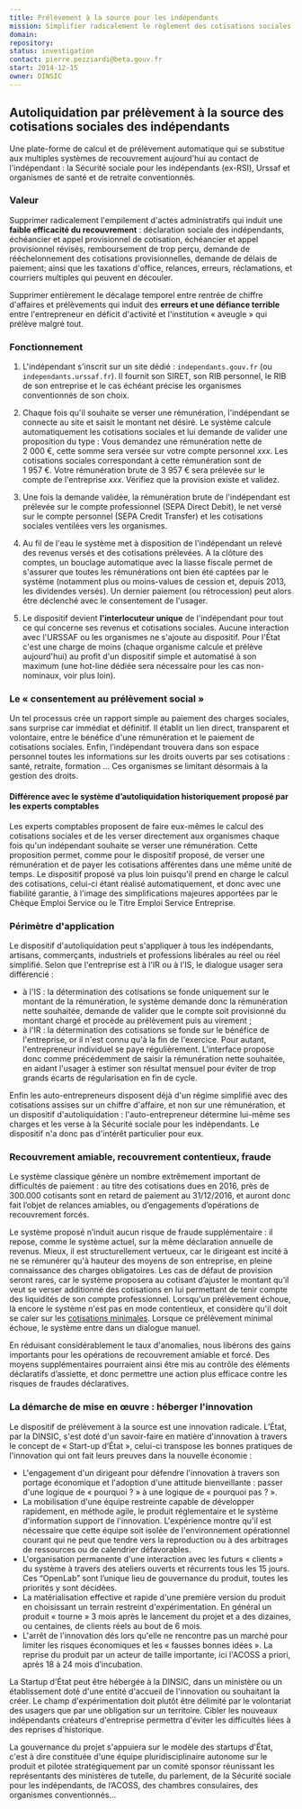 ```yaml
---
title: Prélèvement à la source pour les indépendants
mission: Simplifier radicalement le règlement des cotisations sociales par les indépendants
domain:
repository:
status: investigation
contact: pierre.pezziardi@beta.gouv.fr
start: 2014-12-15
owner: DINSIC
---
```


## Autoliquidation par prélèvement à la source des cotisations sociales des indépendants

Une plate-forme de calcul et de prélèvement automatique qui se substitue aux multiples systèmes de recouvrement aujourd'hui au contact de l'indépendant : la Sécurité sociale pour les indépendants (ex-RSI), Urssaf et organismes de santé et de retraite conventionnés.

### Valeur

Supprimer radicalement l'empilement d'actes administratifs qui induit une __faible efficacité du recouvrement__ : déclaration sociale des indépendants, échéancier et appel provisionnel de cotisation, échéancier et appel provisionnel révisés, remboursement de trop perçu, demande de rééchelonnement des cotisations provisionnelles, demande de délais de paiement; ainsi que les taxations d'office, relances, erreurs, réclamations, et courriers multiples qui peuvent en découler.

Supprimer entièrement le décalage temporel entre rentrée de chiffre d'affaires et prélèvements qui induit des __erreurs et une défiance terrible__ entre l'entrepreneur en déficit d'activité et l'institution «&nbsp;aveugle&nbsp;» qui prélève malgré tout.

### Fonctionnement

1. L'indépendant s'inscrit sur un site dédié : `independants.gouv.fr` (ou `independants.urssaf.fr`). Il fournit son SIRET, son RIB personnel, le RIB de son entreprise et le cas échéant précise les organismes conventionnés de son choix.

2. Chaque fois qu'il souhaite se verser une rémunération, l'indépendant se connecte au site et saisit le montant net désiré. Le système calcule automatiquement les cotisations sociales et lui demande de valider une proposition du type : Vous demandez une rémunération nette de 2&nbsp;000&nbsp;€, cette somme sera versée sur votre compte personnel _xxx_. Les cotisations sociales correspondant à cette rémunération sont de 1&nbsp;957&nbsp;€. Votre rémunération brute de 3&nbsp;957&nbsp;€ sera prélevée sur le compte de l'entreprise _xxx_. Vérifiez que la provision existe et validez.

3. Une fois la demande validée, la rémunération brute de l'indépendant est prélevée sur le compte professionnel (SEPA Direct Debit), le net versé sur le compte personnel (SEPA Credit Transfer) et les cotisations sociales ventilées vers les organismes.

4. Au fil de l'eau le système met à disposition de l'indépendant un relevé des revenus versés et des cotisations prélevées. A la clôture des comptes, un bouclage automatique avec la liasse fiscale permet de s'assurer que toutes les rémunérations ont bien été captées par le système (notamment plus ou moins-values de cession et, depuis 2013, les dividendes versés). Un dernier paiement (ou rétrocession) peut alors être déclenché avec le consentement de l'usager.

5. Le dispositif devient __l'interlocuteur unique__ de l'indépendant pour tout ce qui concerne ses revenus et cotisations sociales. Aucune interaction avec l'URSSAF ou les organismes ne s'ajoute au dispositif. Pour l'État c'est une charge de moins (chaque organisme calcule et prélève aujourd'hui) au profit d'un dispositif simple et automatisé à son maximum (une hot-line dédiée sera nécessaire pour les cas non-nominaux, voir plus loin).

### Le «&nbsp;consentement au prélèvement social&nbsp;»

Un tel processus crée un rapport simple au paiement des charges sociales, sans surprise car immédiat et définitif.
Il établit un lien direct, transparent et volontaire, entre le bénéfice d'une rémunération et le paiement de cotisations sociales. Enfin, l’indépendant trouvera dans son espace personnel toutes les informations sur les droits ouverts par ses cotisations : santé, retraite, formation ... Ces organismes se limitant désormais à la gestion des droits.

#### Différence avec le système d’autoliquidation historiquement proposé par les experts comptables

Les experts comptables proposent de faire eux-mêmes le calcul des cotisations sociales et de les verser directement aux organismes chaque fois qu'un indépendant souhaite se verser une rémunération. Cette proposition permet, comme pour le dispositif proposé, de verser une rémunération et de payer les cotisations afférentes dans une même unité de temps.
Le dispositif proposé va plus loin puisqu'il prend en charge le calcul des cotisations, celui-ci étant réalisé automatiquement, et donc avec une fiabilité garantie, à l'image des simplifications majeures apportées par le Chèque Emploi Service ou le Titre Emploi Service Entreprise.

### Périmètre d'application

Le dispositif d'autoliquidation peut s'appliquer à tous les indépendants, artisans, commerçants, industriels et professions libérales au réel ou réel simplifié. Selon que l'entreprise est à l'IR ou à l'IS, le dialogue usager sera différencié :

- à l'IS : la détermination des cotisations se fonde uniquement sur le montant de la rémunération, le système demande donc la rémunération nette souhaitée, demande de valider que le compte soit provisionné du montant chargé et procède au prélèvement puis au virement ;
- à l'IR : la détermination des cotisations se fonde sur le bénéfice de l'entreprise, or il n'est connu qu'à la fin de l'exercice. Pour autant, l'entrepreneur individuel se paye régulièrement. L'interface propose donc comme précédemment de saisir la rémunération nette souhaitée, en aidant l'usager à estimer son résultat mensuel pour éviter de trop grands écarts de régularisation en fin de cycle.

Enfin les auto-entrepreneurs disposent déjà d'un régime simplifié avec des cotisations assises sur un chiffre d'affaire, et non sur une rémunération, et un dispositif d'autoliquidation : l'auto-entrepreneur détermine lui-même ses charges et les verse à la Sécurité sociale pour les indépendants. Le dispositif n'a donc pas d'intérêt particulier pour eux.

### Recouvrement amiable, recouvrement contentieux, fraude

Le système classique génère un nombre extrêmement important de difficultés de paiement : au titre des cotisations dues en 2016, près de 300.000 cotisants sont en retard de paiement au 31/12/2016, et auront donc fait l’objet de relances amiables, ou d’engagements d’opérations de recouvrement forcés.

Le système proposé n’induit aucun risque de fraude supplémentaire : il repose, comme le système actuel, sur la même déclaration annuelle de revenus. Mieux, il est structurellement vertueux, car le dirigeant est incité à ne se rémunérer qu'à hauteur des moyens de son entreprise, en pleine connaissance des charges obligatoires. Les cas de défaut de provision seront rares, car le système proposera au cotisant d’ajuster le montant qu’il veut se verser additionné des cotisations en lui permettant de tenir compte des liquidités de son compte professionnel. Lorsqu'un prélèvement échoue, là encore le système n'est pas en mode contentieux, et considère qu'il doit se caler sur les [cotisations minimales](https://www.rsi.fr/cotisations/artisans-commercants/calcul-des-cotisations/cotisations-minimales.html). Lorsque ce prélèvement minimal échoue, le système entre dans un dialogue manuel.

En réduisant considérablement le taux d'anomalies, nous libérons des gains importants pour les opérations de recouvrement amiable et forcé. Des moyens supplémentaires pourraient ainsi être mis au contrôle des éléments déclaratifs d’assiette, et donc permettre une action plus efficace contre les risques de fraudes déclaratives.

### La démarche de mise en œuvre : héberger l'innovation

Le dispositif de prélèvement à la source est une innovation radicale. L’État, par la DINSIC, s'est doté d'un savoir-faire en matière d'innovation à travers le concept de «&nbsp;Start-up d’État&nbsp;», celui-ci transpose les bonnes pratiques de l'innovation qui ont fait leurs preuves dans la nouvelle économie :

- L'engagement d'un dirigeant pour défendre l'innovation à travers son portage économique et l'adoption d'une attitude bienveillante : passer d'une logique de «&nbsp;pourquoi ?&nbsp;» à une logique de «&nbsp;pourquoi pas ?&nbsp;».
- La mobilisation d'une équipe restreinte capable de développer rapidement, en méthode agile, le produit réglementaire et le système d'information support de l'innovation. L'expérience montre qu'il est nécessaire que cette équipe soit isolée de l'environnement opérationnel courant qui ne peut que tendre vers la reproduction ou à des arbitrages de ressources ou de calendrier défavorables.
- L'organisation permanente d'une interaction avec les futurs «&nbsp;clients&nbsp;» du système à travers des ateliers ouverts et récurrents tous les 15 jours. Ces “OpenLab” sont l’unique lieu de gouvernance du produit, toutes les priorités y sont décidées.
- La matérialisation effective et rapide d'une première version du produit en choisissant un terrain restreint d'expérimentation. En général un produit «&nbsp;tourne&nbsp;» 3 mois après le lancement du projet et a des dizaines, ou centaines, de clients réels au bout de 6 mois.
- L'arrêt de l'innovation dés lors qu'elle ne rencontre pas un marché pour limiter les risques économiques et les «&nbsp;fausses bonnes idées&nbsp;».
La reprise du produit par un acteur de taille importante, ici l'ACOSS a priori, après 18 à 24 mois d’incubation.

La Startup d'État peut être hébergée à la DINSIC, dans un ministère ou un établissement doté d'une entité d'accueil de l'innovation ou souhaitant la créer. Le champ d'expérimentation doit plutôt être délimité par le volontariat des usagers que par une obligation sur un territoire. Cibler les nouveaux indépendants créateurs d'entreprise permettra d'éviter les difficultés liées à des reprises d'historique.

La gouvernance du projet s'appuiera sur le modèle des startups d'État, c'est à dire constituée d'une équipe pluridisciplinaire autonome sur le produit et pilotée stratégiquement par un comité sponsor réunissant les représentants des ministères de tutelle, du parlement, de la Sécurité sociale pour les indépendants, de l’ACOSS, des chambres consulaires, des organismes conventionnés…
